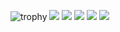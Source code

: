 ![trophy](https://github-profile-trophy.vercel.app/?username=yoshi-non&column=7)
![](http://github-profile-summary-cards.vercel.app/api/cards/profile-details?username=yoshi-non&theme=github)
![](http://github-profile-summary-cards.vercel.app/api/cards/repos-per-language?username=yoshi-non&theme=github)
![](http://github-profile-summary-cards.vercel.app/api/cards/most-commit-language?username=yoshi-non&theme=github)
![](http://github-profile-summary-cards.vercel.app/api/cards/stats?username=yoshi-non&theme=github)
![](http://github-profile-summary-cards.vercel.app/api/cards/productive-time?username=yoshi-non&theme=github&utcOffset=8)
